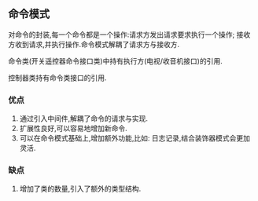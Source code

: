 ## 命令模式
对命令的封装,每一个命令都是一个操作:请求方发出请求要求执行一个操作;
接收方收到请求,并执行操作.命令模式解耦了请求方与接收方.


命令类(开关遥控器命令接口类)中持有执行方(电视/收音机接口)的引用.

控制器类持有命令类接口的引用.

### 优点
1. 通过引入中间件,解耦了命令的请求与实现.
2. 扩展性良好,可以容易地增加新命令.
3. 可以在命令模式基础上,增加额外功能,比如: 日志记录,结合装饰器模式会更加灵活.

### 缺点
1. 增加了类的数量,引入了额外的类型结构.


